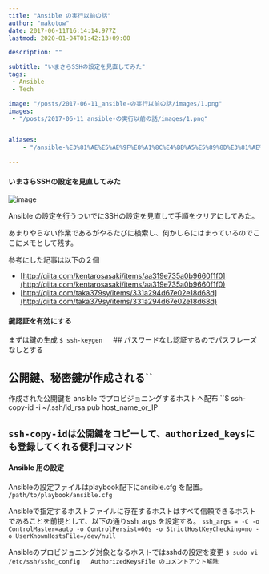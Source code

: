 ```yaml
---
title: "Ansible の実行以前の話"
author: "makotow"
date: 2017-06-11T16:14:14.977Z
lastmod: 2020-01-04T01:42:13+09:00

description: ""

subtitle: "いまさらSSHの設定を見直してみた"
tags:
 - Ansible
 - Tech

image: "/posts/2017-06-11_ansible-の実行以前の話/images/1.png" 
images:
 - "/posts/2017-06-11_ansible-の実行以前の話/images/1.png"


aliases:
    - "/ansible-%E3%81%AE%E5%AE%9F%E8%A1%8C%E4%BB%A5%E5%89%8D%E3%81%AE%E8%A9%B1-f2fcffc94a96"

---
```


#### いまさらSSHの設定を見直してみた




![image](/posts/2017-06-11_ansible-の実行以前の話/images/1.png#layoutTextWidth)



Ansible の設定を行うついでにSSHの設定を見直して手順をクリアにしてみた。

あまりやらない作業であるがやるたびに検索し、何かしらにはまっているのでここにメモとして残す。

参考にした記事は以下の２個

*   [http://qiita.com/kentarosasaki/items/aa319e735a0b9660f1f0](http://qiita.com/kentarosasaki/items/aa319e735a0b9660f1f0)
*   [http://qiita.com/taka379sy/items/331a294d67e02e18d68d](http://qiita.com/taka379sy/items/331a294d67e02e18d68d)

#### 鍵認証を有効にする

まずは鍵の生成
`$ ssh-keygen  
`## パスワードなし認証するのでパスフレーズなしとする  
## 公開鍵、秘密鍵が作成される``

作成された公開鍵を ansible でプロビジョニングするホストへ配布
``$ ssh-copy-id -i ~/.ssh/id_rsa.pub host_name_or_IP  
## `ssh-copy-idは公開鍵をコピーして、authorized_keysにも登録してくれる便利コマンド`

#### Ansible 用の設定

Ansibleの設定ファイルはplaybook配下にansible.cfg を配置。
``/path/to/playbook/ansible.cfg``

Ansibleで指定するホストファイルに存在するホストはすべて信頼できるホストであることを前提として、以下の通りssh_args を設定する。
``ssh_args = -C -o ControlMaster=auto -o ControlPersist=60s -o StrictHostKeyChecking=no -o UserKnownHostsFile=/dev/null``

Ansibleのプロビジョニング対象となるホストではsshdの設定を変更
``$ sudo vi /etc/ssh/sshd_config  
AuthorizedKeysFile のコメントアウト解除``

